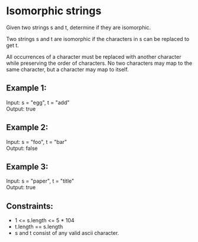 # Isomorphic strings
Given two strings s and t, determine if they are isomorphic.

Two strings s and t are isomorphic if the characters in s can be replaced to get t.

All occurrences of a character must be replaced with another character while preserving the order of characters. No two characters may map to the same character, but a character may map to itself.

 

## Example 1:

Input: s = "egg", t = "add"  
Output: true  
## Example 2:

Input: s = "foo", t = "bar"  
Output: false  
## Example 3:

Input: s = "paper", t = "title"  
Output: true  
 

## Constraints:

- 1 <= s.length <= 5 * 104
- t.length == s.length
- s and t consist of any valid ascii character.
